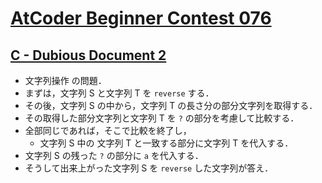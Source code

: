 # [AtCoder Beginner Contest 076](https://atcoder.jp/contests/abc076)

## [C - Dubious Document 2](https://atcoder.jp/contests/abc076/tasks/abc076_c)
- 文字列操作 の問題．
- まずは，文字列 S と文字列 T を `reverse` する．
- その後，文字列 S の中から，文字列 T の長さ分の部分文字列を取得する．
- その取得した部分文字列と文字列 T を `?` の部分を考慮して比較する．
- 全部同じであれば，そこで比較を終了し，
	- 文字列 S 中の 文字列 T と一致する部分に文字列 T を代入する．
- 文字列 S の残った `?` の部分に `a` を代入する．
- そうして出来上がった文字列 S を `reverse` した文字列が答え．
